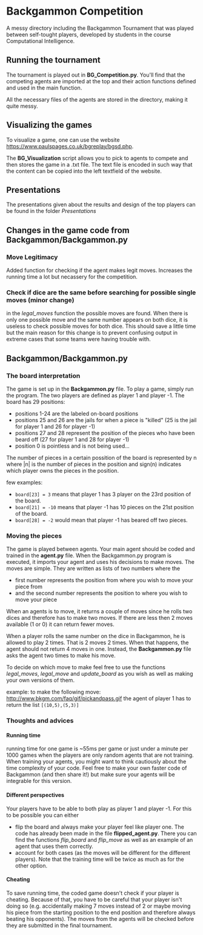 # Backgammon Competition
A messy directory including the Backgammon Tournament that was played between self-tought players, developed by students in the course Computational Intelligence.

## Running the tournament

The tournament is played out in **BG_Competition.py**. You'll find that the competing agents are imported at the top and their action functions defined and used in the main function.

All the necessary files of the agents are stored in the directory, making it quite messy.

## Visualizing the games

To visualize a game, one can use the website https://www.paulspages.co.uk/bgreplay/bgsd.php.

The **BG_Visualization** script allows you to pick to agents to compete and then stores the game in a .txt file.
The text file is encoded in such way that the content can be copied into the left textfield of the website.

## Presentations
The presentations given about the results and design of the top players can be found in the folder _Presentations_

## Changes in the game code from **Backgammon/Backgammon.py**

### Move Legitimacy
Added function for checking if the agent makes legit moves. 
Increases the running time a lot but necassery for the competition.

### Check if dice are the same before searching for possible single moves (minor change)
in the *legal_moves* function the possible moves are found. 
When there is only one possible move and the same number appears on both dice, it is useless to check possible moves for both dice. This should save a little time but the main reason for this change is to prevent confusing output in extreme cases that some teams were having trouble with.

## Backgammon/Backgammon.py

### The board interpretation
The game is set up in the **Backgammon.py** file. To play a game, simply run the program.
The two players are defined as player 1 and player -1.
The board has 29 positions:
- positions 1-24 are the labeled on-board positions
- positions 25 and 26 are the jails for when a piece is "killed" (25 is the jail for player 1 and 26 for player -1)
- positions 27 and 28 represent the position of the pieces who have been beard off (27 for player 1 and 28 for player -1)
- position 0 is pointless and is not being used...

The number of pieces in a certain possition of the board is represented by n where |n| is the number of pieces in the 
position and sign(n) indicates which player owns the pieces in the position. 

few examples:
- `board[23] = 3` means that player 1 has 3 player on the 23rd position of the board.
- `board[21] = -10` means that player -1 has 10 pieces on the 21st position of the board.
- `board[28] = -2` would mean that player -1 has beared off two pieces.

### Moving the pieces
The game is played between agents. Your main agent should be coded and trained in the **agent.py** file.
When the Backgammon.py program is executed, it imports your agent and uses his decisions to make moves.
The moves are simple. They are written as lists of two numbers where the 
- first number represents the position from where you wish to move your piece from 
- and the second number represents the position to where you wish to move your piece

When an agents is to move, it returns a couple of moves since he rolls two dices and therefore has to make two moves.
If there are less then 2 moves available (1 or 0) it can return fewer moves.

When a player rolls the same number on the dice in Backgammon, he is allowed to play 2 times. That is 2 moves 2 times.
When that happens, the agent should not return 4 moves in one. Instead, the **Backgammon.py** file asks the agent two times to make his move. 

To decide on which move to make feel free to use the functions *legal_moves*, *legal_move* and *update_board* as you wish as well as making your own versions of them.

example:
to make the following move: http://www.bkgm.com/faq/gif/pickandpass.gif
the agent of player 1 has to return the list ```[(10,5),(5,3)] ```

### Thoughts and advices
#### Running time
running time for one game is ~55ms per game or just under a minute per 1000 games when the players are only random agents that are not training. When training your agents, you might want to think cautiously about the time complexity of your code. Feel free to make your own faster code of Backgammon (and then share it!) but make sure your agents will be integrable for this version.
#### Different perspectives
Your players have to be able to both play as player 1 and player -1. For this to be possible you can either 
  - flip the board and always make your player feel like player one. The code has already been made in the file **flipped_agent.py**.  There you can find the functions *flip_board* and *flip_move* as well as an example of an agent that uses them correctly.
  - account for both cases (as the moves will be different for the different players). Note that the training time will be twice as much as for the other option.
#### Cheating
To save running time, the coded game doesn't check if your player is cheating. Because of that, you have to be careful that your player isn't doing so (e.g. accidentally making 7 moves instead of 2 or maybe moving his piece from the starting position to the end position and therefore always beating his opponents). The moves from the agents will be checked before they are submitted in the final tournament.
